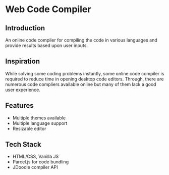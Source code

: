 # Web Code Compiler

## Introduction
An online code compiler for compiling the code in various languages and provide results based upon user inputs.

## Inspiration
While solving some coding problems instantly, some online code compiler is required to reduce time in opening desktop code editors. Through, there are numerous code compliers available online but many of them lack a good user experience.

## Features
* Multiple themes available
* Multiple language support
* Resizable editor

## Tech Stack
* HTML/CSS, Vanilla JS
* Parcel.js for code bundling
* JDoodle compiler API
